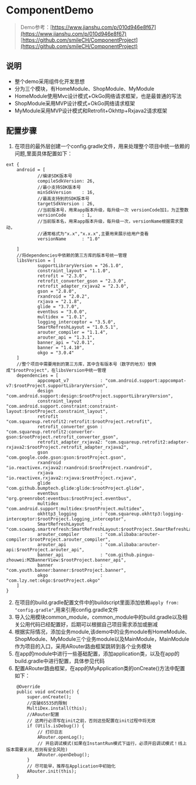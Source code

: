 # ComponentDemo
> Demo参考：[https://www.jianshu.com/p/010d946e8f67](https://www.jianshu.com/p/010d946e8f67) 
> [https://github.com/smileCH/ComponentProject](https://github.com/smileCH/ComponentProject)

## 说明
- 整个demo采用组件化开发思想
- 分为三个模块，有HomeModule、ShopModule、MyModule
- HomeModule使用Mvc设计模式+OkGo网络请求框架，也是最普通的写法
- ShopModule采用MVP设计模式+OkGo网络请求框架
- MyModule采用MVP设计模式和Retrofit+Okhttp+Rxjava2请求框架

## 配置步骤
1. 在项目的最外层创建一个config.gradle文件，用来处理整个项目中统一依赖的问题,里面具体配置如下：

```
ext {
    android = [
            //编译SDK版本号
            compileSdkVersion: 26,
            //最小支持SDK版本号
            minSdkVersion    : 16,
            //最高支持到的SDK版本号
            targetSdkVersion : 26,
            //当前版本号，用来app版本升级，每升级一次 versionCode加1，为正整数
            versionCode      : 1,
            //当前版本名，用来app版本升级，每升级一次，versionName根据需求变动，
            //通常格式为"x.x","x.x.x",主要用来展示给用户查看
            versionName      : "1.0"
            
    ]
    //将dependencies中依赖的第三方库的版本号统一管理
    libsVersion = [
            supportLibraryVersion = "26.1.0",
            constraint_layout = "1.1.0",
            retrofit = "2.3.0",
            retrofit_converter_gson = "2.3.0",
            retrofit_adapter_rxjava2 = "2.3.0",
            gson = "2.8.0",
            rxandroid = "2.0.2",
            rxjava = "2.1.8",
            glide = "3.7.0",
            eventbus = "3.0.0",
            multidex = "1.0.1",
            logging_interceptor = "3.5.0",
            SmartRefreshLayout = "1.0.5.1",
            arouter_compiler = "1.1.4",
            arouter_api = "1.3.1",
            banner_api = "v2.0.1",
            banner = "1.4.10",
            okgo = "3.0.4"
    ]
    //整个项目中需要用到的第三方库，其中含有版本号（数字的地方）替换成"$rootProject"，在libsVersion中统一管理
    dependencies = [
            appcompat_v7            : "com.android.support:appcompat-v7:$rootProject.supportLibraryVersion",
            design                  : "com.android.support:design:$rootProject.supportLibraryVersion",
            constraint_layout       : "com.android.support.constraint:constraint-layout:$rootProject.constraint_layout",
            retrofit                : "com.squareup.retrofit2:retrofit:$rootProject.retrofit",
            retrofit_converter_gson : "com.squareup.retrofit2:converter-gson:$rootProject.retrofit_converter_gson",
            retrofit_adapter_rxjava2: "com.squareup.retrofit2:adapter-rxjava2:$rootProject.retrofit_adapter_rxjava2",
            gson                    : "com.google.code.gson:gson:$rootProject.gson",
            rxandroid               : "io.reactivex.rxjava2:rxandroid:$rootProject.rxandroid",
            rxjava                  : "io.reactivex.rxjava2:rxjava:$rootProject.rxjava",
            glide                   : "com.github.bumptech.glide:glide:$rootProject.glide",
            eventbus                : "org.greenrobot:eventbus:$rootProject.eventbus",
            multidex                : "com.android.support:multidex:$rootProject.multidex",
            okhttp3_logging         : "com.squareup.okhttp3:logging-interceptor:$rootProject.logging_interceptor",
            SmartRefreshLayout      : "com.scwang.smartrefresh:SmartRefreshLayout:$rootProject.SmartRefreshLayout",
            arouter_compiler        : "com.alibaba:arouter-compiler:$rootProject.arouter_compiler",
            arouter_api             : "com.alibaba:arouter-api:$rootProject.arouter_api",
            banner_api              : "com.github.pinguo-zhouwei:MZBannerView:$rootProject.banner_api",
            banner                  : "com.youth.banner:banner:$rootProject.banner",
            okgo                    : "com.lzy.net:okgo:$rootProject.okgo"
    ]
}

```

2. 在项目的build.gradle配置文件中的buildscript里面添加依赖`apply from: "config.gradle"`,用来引用config.gradle文件
3. 导入公用模块common_module，common_module中的build.gradle以及相关公用代码已经配置好，后期可以根据自己项目需求添加或删减
4. 根据实际情况，添加业务module,该demo中的业务module有HomeModule、ShopModule、MyModule三个业务module以及MainModule，MainModule作为项目的入口，采用ARouter路由框架跳转到各个业务模块
5. 在app的module中进行一些基础配置，添加application类，以及在app的build.gradle中进行配置，具体参见代码
6. 配置ARouter路由框架，在app的MyApplication类的onCreate()方法中配置如下：
```
    @Override
    public void onCreate() {
        super.onCreate();
        //突破65535的限制
        MultiDex.install(this);
        //ARouter配置
        // 这两行必须写在init之前，否则这些配置在init过程中将无效
        if (Utils.isDebug()) {
            // 打印日志
            ARouter.openLog();
            // 开启调试模式(如果在InstantRun模式下运行，必须开启调试模式！线上版本需要关闭,否则有安全风险)
            ARouter.openDebug();
        }
        // 尽可能早，推荐在Application中初始化
        ARouter.init(this);
    }

```







